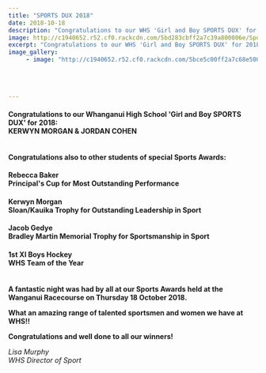 ```yaml
---
title: "SPORTS DUX 2018"
date: 2018-10-18
description: "Congratulations to our WHS 'Girl and Boy SPORTS DUX' for 2018; KERWYN MORGAN & JORDAN COHEN..."
image: http://c1940652.r52.cf0.rackcdn.com/5bd283cbff2a7c39a800006e/Sport-Dux-2018-280-Kerwyn-and-Jordan.jpg
excerpt: "Congratulations to our WHS 'Girl and Boy SPORTS DUX' for 2018; KERWYN MORGAN & JORDAN COHEN."
image_gallery:
     - image: "http://c1940652.r52.cf0.rackcdn.com/5bce5c00ff2a7c68e5000685/Sport-Dux--Principal-Award-Kerwyn-Jordan-and-Rebecca.jpg"
    
    
    
    
---
```


<h4>Congratulations to our Whanganui High School 'Girl and Boy SPORTS DUX' for 2018:&nbsp;<br /><span>KERWYN MORGAN &amp; JORDAN COHEN</span></h4>
<p><strong><br />Congratulations also to other students of special Sports Awards:</strong></p>
<h4><span>Rebecca Baker</span><br />Principal's Cup for Most Outstanding Performance</h4>
<h4><span>Kerwyn Morgan</span><br />Sloan/Kauika Trophy for Outstanding Leadership in Sport</h4>
<h4><span>Jacob Gedye</span><br />Bradley Martin Memorial Trophy for Sportsmanship in Sport</h4>
<h4><span>1st XI Boys Hockey</span><br />WHS Team of the Year<br /><br /></h4>
<p><strong>A fantastic night was had by all at our Sports Awards held at the Wanganui Racecourse on Thursday 18 October 2018.</strong></p>
<p><strong><strong>What an amazing range of talented sportsmen and women we have at WHS!!&nbsp;</strong></strong></p>
<p><strong><strong>Congratulations and well done to all our winners!</strong>&nbsp;</strong></p>
<p><em>Lisa Murphy</em><br /><em>WHS Director of Sport</em></p>

